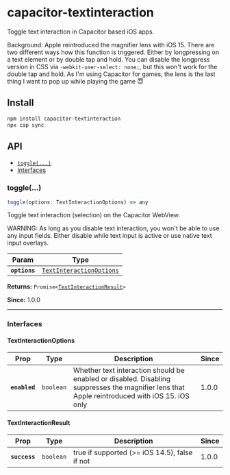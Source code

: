 # capacitor-textinteraction

Toggle text interaction in Capacitor based iOS apps.

Background: Apple reintroduced the magnifier lens with iOS 15. There are two
different ways how this function is triggered. Either by longpressing on a text
element or by double tap and hold. You can disable the longpress version in CSS
via `-webkit-user-select: none;`, but this won't work for the double tap and hold.
As I'm using Capacitor for games, the lens is the last thing I want to pop up
while playing the game 😇

## Install

```bash
npm install capacitor-textinteraction
npx cap sync
```

## API

<docgen-index>

- [`toggle(...)`](#toggle)
- [Interfaces](#interfaces)

</docgen-index>

<docgen-api>
<!--Update the source file JSDoc comments and rerun docgen to update the docs below-->

### toggle(...)

```typescript
toggle(options: TextInteractionOptions) => any
```

Toggle text interaction (selection) on the Capacitor WebView.

WARNING: As long as you disable text interaction, you won't be able
to use any input fields. Either disable while text input is active or
use native text input overlays.

| Param         | Type                                                                      |
| ------------- | ------------------------------------------------------------------------- |
| **`options`** | <code><a href="#textinteractionoptions">TextInteractionOptions</a></code> |

**Returns:** <code>Promise&lt;<a href="#TextInteractionResult">TextInteractionResult</a>&gt;</code>

**Since:** 1.0.0

---

### Interfaces

#### TextInteractionOptions

| Prop          | Type                 | Description                                                                                                                                   | Since |
| ------------- | -------------------- | --------------------------------------------------------------------------------------------------------------------------------------------- | ----- |
| **`enabled`** | <code>boolean</code> | Whether text interaction should be enabled or disabled. Disabling suppresses the magnifier lens that Apple reintroduced with iOS 15. iOS only | 1.0.0 |

#### TextInteractionResult

| Prop          | Type                 | Description                                      | Since |
| ------------- | -------------------- | ------------------------------------------------ | ----- |
| **`success`** | <code>boolean</code> | true if supported (&gt;= iOS 14.5), false if not | 1.0.0 |

</docgen-api>
